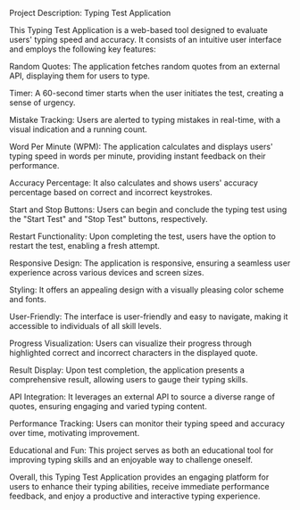Project Description: Typing Test Application

This Typing Test Application is a web-based tool designed to evaluate users' typing speed and accuracy. It consists of an intuitive user interface and employs the following key features:

Random Quotes: The application fetches random quotes from an external API, displaying them for users to type.

Timer: A 60-second timer starts when the user initiates the test, creating a sense of urgency.

Mistake Tracking: Users are alerted to typing mistakes in real-time, with a visual indication and a running count.

Word Per Minute (WPM): The application calculates and displays users' typing speed in words per minute, providing instant feedback on their performance.

Accuracy Percentage: It also calculates and shows users' accuracy percentage based on correct and incorrect keystrokes.

Start and Stop Buttons: Users can begin and conclude the typing test using the "Start Test" and "Stop Test" buttons, respectively.

Restart Functionality: Upon completing the test, users have the option to restart the test, enabling a fresh attempt.

Responsive Design: The application is responsive, ensuring a seamless user experience across various devices and screen sizes.

Styling: It offers an appealing design with a visually pleasing color scheme and fonts.

User-Friendly: The interface is user-friendly and easy to navigate, making it accessible to individuals of all skill levels.

Progress Visualization: Users can visualize their progress through highlighted correct and incorrect characters in the displayed quote.

Result Display: Upon test completion, the application presents a comprehensive result, allowing users to gauge their typing skills.

API Integration: It leverages an external API to source a diverse range of quotes, ensuring engaging and varied typing content.

Performance Tracking: Users can monitor their typing speed and accuracy over time, motivating improvement.

Educational and Fun: This project serves as both an educational tool for improving typing skills and an enjoyable way to challenge oneself.

Overall, this Typing Test Application provides an engaging platform for users to enhance their typing abilities, receive immediate performance feedback, and enjoy a productive and interactive typing experience.
